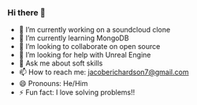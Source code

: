 ### Hi there 👋

- 🔭 I’m currently working on a soundcloud clone
- 🌱 I’m currently learning MongoDB
- 👯 I’m looking to collaborate on open source
- 🤔 I’m looking for help with Unreal Engine
- 💬 Ask me about soft skills
- 📫 How to reach me: jacoberichardson7@gmail.com
- 😄 Pronouns: He/Him
- ⚡ Fun fact: I love solving problems!!

